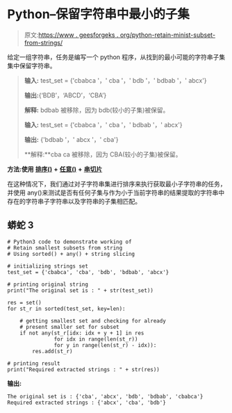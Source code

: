 # Python–保留字符串中最小的子集

> 原文:[https://www . geesforgeks . org/python-retain-minist-subset-from-strings/](https://www.geeksforgeeks.org/python-retain-smallest-subsets-from-strings/)

给定一组字符串，任务是编写一个 python 程序，从找到的最小可能的字符串子集集中保留字符串。

> **输入:** test_set = {'cbabca '，' cba '，' bdb '，' bdbab '，' abcx'}
> 
> **输出:**{‘BDB’，‘ABCD’，‘CBA’}
> 
> **解释:** bdbab 被移除，因为 bdb(较小的子集)被保留。
> 
> **输入:** test_set = {'cbabca '，' cba '，' bdbab '，' abcx'}
> 
> **输出:** {'bdbab '，' abcx '，' cba'}
> 
> **解释:**cba ca 被移除，因为 CBA(较小的子集)被保留。

**方法:使用** [**排序()**](https://www.geeksforgeeks.org/sorted-function-python/) **+** [**任意()**](https://www.geeksforgeeks.org/python-any-function/) **+** [**串切片**](https://www.geeksforgeeks.org/string-slicing-in-python/)

在这种情况下，我们通过对子字符串集进行排序来执行获取最小子字符串的任务，并使用 any()来测试是否有任何子集与作为小于当前字符串的结果提取的字符串中存在的字符串子字符串以及字符串的子集相匹配。

## 蟒蛇 3

```
# Python3 code to demonstrate working of
# Retain smallest subsets from string
# Using sorted() + any() + string slicing

# initializing strings set
test_set = {'cbabca', 'cba', 'bdb', 'bdbab', 'abcx'}

# printing original string
print("The original set is : " + str(test_set))

res = set()
for st_r in sorted(test_set, key=len):

    # getting smallest set and checking for already 
    # present smaller set for subset
    if not any(st_r[idx: idx + y + 1] in res 
               for idx in range(len(st_r)) 
               for y in range(len(st_r) - idx)):
        res.add(st_r)

# printing result
print("Required extracted strings : " + str(res))
```

**输出:**

```
The original set is : {'cba', 'abcx', 'bdb', 'bdbab', 'cbabca'}
Required extracted strings : {'abcx', 'cba', 'bdb'}
```